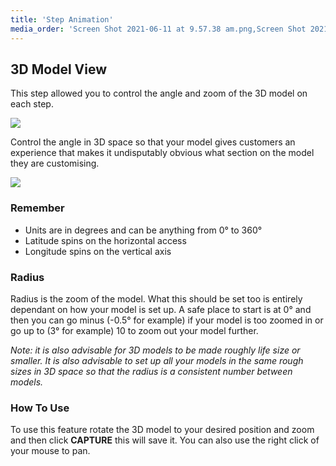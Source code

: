 ```yaml
---
title: 'Step Animation'
media_order: 'Screen Shot 2021-06-11 at 9.57.38 am.png,Screen Shot 2021-06-11 at 9.58.13 am.png'
---
```


## 3D Model View

This step allowed you to control the angle and zoom of the 3D model on each step.

![](https://help.spiff.com.au/user/pages/04.Spiff-Concepts/03.workflows/03.step-details/01.step-animation/Screen%20Shot%202021-06-11%20at%209.57.38%20am.png)

Control the angle in 3D space so that your model gives customers an experience that makes it undisputably obvious what section on the model they are customising.

![](https://help.spiff.com.au/user/pages/04.Spiff-Concepts/03.workflows/03.step-details/01.step-animation/Screen%20Shot%202021-06-11%20at%209.58.13%20am.png)

### Remember

- Units are in degrees and can be anything from 0° to 360°
- Latitude spins on the horizontal access
- Longitude spins on the vertical axis

### Radius

Radius is the zoom of the model. What this should be set too is entirely dependant on how your model is set up. A safe place to start is at 0° and then you can go minus (-0.5° for example) if your model is too zoomed in or go up to (3° for example) 10 to zoom out your model further. 

_Note: it is also advisable for 3D models to be made roughly life size or smaller. It is also advisable to set up all your models in the same rough sizes in 3D space so that the radius is a consistent number between models._

### How To Use

To use this feature rotate the 3D model to your desired position and zoom and then click **CAPTURE** this will save it. You can also use the right click of your mouse to pan.